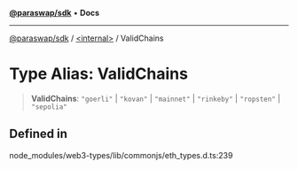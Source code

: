 [**@paraswap/sdk**](../../README.md) • **Docs**

***

[@paraswap/sdk](../../globals.md) / [\<internal\>](../README.md) / ValidChains

# Type Alias: ValidChains

> **ValidChains**: `"goerli"` \| `"kovan"` \| `"mainnet"` \| `"rinkeby"` \| `"ropsten"` \| `"sepolia"`

## Defined in

node\_modules/web3-types/lib/commonjs/eth\_types.d.ts:239
